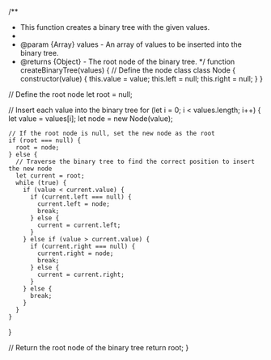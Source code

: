 /**
 * This function creates a binary tree with the given values.
 * 
 * @param {Array} values - An array of values to be inserted into the binary tree.
 * @returns {Object} - The root node of the binary tree.
 */
function createBinaryTree(values) {
  // Define the node class
  class Node {
    constructor(value) {
      this.value = value;
      this.left = null;
      this.right = null;
    }
  }

  // Define the root node
  let root = null;

  // Insert each value into the binary tree
  for (let i = 0; i < values.length; i++) {
    let value = values[i];
    let node = new Node(value);

    // If the root node is null, set the new node as the root
    if (root === null) {
      root = node;
    } else {
      // Traverse the binary tree to find the correct position to insert the new node
      let current = root;
      while (true) {
        if (value < current.value) {
          if (current.left === null) {
            current.left = node;
            break;
          } else {
            current = current.left;
          }
        } else if (value > current.value) {
          if (current.right === null) {
            current.right = node;
            break;
          } else {
            current = current.right;
          }
        } else {
          break;
        }
      }
    }
  }

  // Return the root node of the binary tree
  return root;
}
